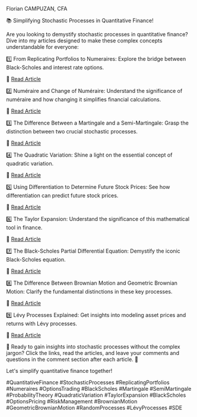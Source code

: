 Florian CAMPUZAN, CFA

📚 Simplifying Stochastic Processes in Quantitative Finance!

Are you looking to demystify stochastic processes in quantitative finance? Dive into my articles designed to make these complex concepts understandable for everyone:

1️⃣ From Replicating Portfolios to Numeraires: Explore the bridge between Black-Scholes and interest rate options.

🔗 [Read Article](https://lnkd.in/eTi475Ka)

2️⃣ Numéraire and Change of Numéraire: Understand the significance of numéraire and how changing it simplifies financial calculations.

🔗 [Read Article](https://lnkd.in/ezkW8gsf)

3️⃣ The Difference Between a Martingale and a Semi-Martingale: Grasp the distinction between two crucial stochastic processes.

🔗 [Read Article](https://lnkd.in/eN9UKcFw)

4️⃣ The Quadratic Variation: Shine a light on the essential concept of quadratic variation.

🔗 [Read Article](https://lnkd.in/ec5qqgvc)

5️⃣ Using Differentiation to Determine Future Stock Prices: See how differentiation can predict future stock prices.

🔗 [Read Article](https://lnkd.in/eGY3yBfM)

6️⃣ The Taylor Expansion: Understand the significance of this mathematical tool in finance.

🔗 [Read Article](https://lnkd.in/eg_M_fPS)

7️⃣ The Black-Scholes Partial Differential Equation: Demystify the iconic Black-Scholes equation.

🔗 [Read Article](https://lnkd.in/eX98AFgD)

8️⃣ The Difference Between Brownian Motion and Geometric Brownian Motion: Clarify the fundamental distinctions in these key processes.

🔗 [Read Article](https://lnkd.in/eVtQnn_Z)

9️⃣ Lévy Processes Explained: Get insights into modeling asset prices and returns with Lévy processes.

🔗 [Read Article](https://lnkd.in/e8hwtdtR)

📌 Ready to gain insights into stochastic processes without the complex jargon? Click the links, read the articles, and leave your comments and questions in the comment section after each article. 💬

Let's simplify quantitative finance together!

#QuantitativeFinance #StochasticProcesses #ReplicatingPortfolios #Numeraires #OptionsTrading #BlackScholes #Martingale #SemiMartingale #ProbabilityTheory #QuadraticVariation #TaylorExpansion #BlackScholes #OptionsPricing #RiskManagement #BrownianMotion #GeometricBrownianMotion #RandomProcesses #LévyProcesses #SDE

